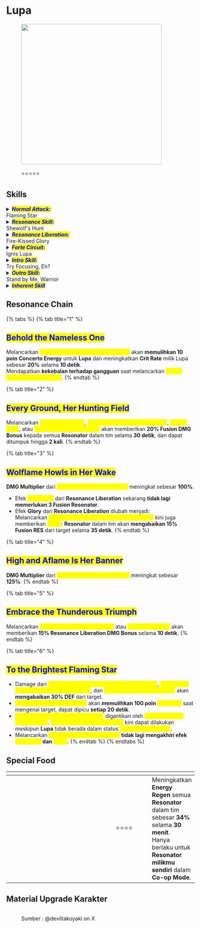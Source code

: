 # Lupa

<figure><img src="https://wuthering.wiki/img/rolecard_1207.png" alt="" width="375"><figcaption><p><span data-gb-custom-inline data-tag="emoji" data-code="2b50">⭐</span><span data-gb-custom-inline data-tag="emoji" data-code="2b50">⭐</span><span data-gb-custom-inline data-tag="emoji" data-code="2b50">⭐</span><span data-gb-custom-inline data-tag="emoji" data-code="2b50">⭐</span><span data-gb-custom-inline data-tag="emoji" data-code="2b50">⭐</span></p></figcaption></figure>

## Skills

<details>

<summary><em><mark style="color:blue;"><strong>Normal Attack:</strong></mark></em><br>Flaming Star</summary>

<mark style="color:blue;">**Basic Attack**</mark>\
Melancarkan hingga **4 serangan berturut-turut**, memberikan <img src="https://wuthering.wiki/img/element_2.png" alt="" data-size="line"> **Fusion DMG**.

* Setelah <mark style="color:yellow;">**Basic Attack Stage 3**</mark>, Tekan **Normal Attack** pada waktu yang tepat untuk melancarkan **Mid-air Attack Stage 1**.
* Setelah **Dodge Counter**, <mark style="color:yellow;">**Basic Attack Starfall**</mark>, <mark style="color:yellow;">**Resonance Skill Shewolf's Hunt**</mark>, atau <mark style="color:yellow;">**Resonance Skill Feral Fang**</mark>, Tekan **Normal Attack** tepat waktu untuk melancarkan **Basic Attack Stage 2**.

<mark style="color:blue;">**Heavy Attack**</mark>\
Mengonsumsi **STA** untuk menyerang target, memberikan <img src="https://wuthering.wiki/img/element_2.png" alt="" data-size="line"> **Fusion DMG.**

<mark style="color:blue;">**Heavy Attack - Wolf's Gnawing**</mark>\
Saat <mark style="color:yellow;">**Wolflame**</mark> mencapai **50 poin**, **Heavy Attack** akan digantikan oleh <mark style="color:yellow;">**Wolf's Gnawing**</mark>, yang mengonsumsi **STA** untuk menyerang target dan memberikan <img src="https://wuthering.wiki/img/element_2.png" alt="" data-size="line"> **Fusion DMG.**

* Serangan ini **tidak memulihkan&#x20;**<mark style="color:yellow;">**Wolflame**</mark>. Mengonsumsi **50 poin&#x20;**<mark style="color:yellow;">**Wolflame**</mark> untuk melakukan serangan ini akan memberikan **1 poin&#x20;**<mark style="color:yellow;">**Wolfaith**</mark>.

<mark style="color:blue;">**Heavy Attack - Wolf's Claw**</mark>\
Saat <mark style="color:yellow;">**Wolflame**</mark> mencapai **50 poin** dan <mark style="color:yellow;">**Wolfaith**</mark> mencapai **1 poin**, **Heavy Attack** akan digantikan oleh <mark style="color:yellow;">**Wolf's Claw**</mark>, yang mengonsumsi **STA** untuk menyerang target dan memberikan memberikan <img src="https://wuthering.wiki/img/element_2.png" alt="" data-size="line"> **Fusion DMG**.

* Jika <mark style="color:yellow;">**Wolflame**</mark> mencapai **50 poin** dan <mark style="color:yellow;">**Wolfaith**</mark> mencapai **1 poin** setelah melakukan <mark style="color:yellow;">**Mid-air Attack - Firestrike**</mark> atau <mark style="color:yellow;">**Heavy Attack - Wolf's Gnawing**</mark>, Tekan **Normal Attack** dengan tepat waktu untuk melakukan <mark style="color:yellow;">**Heavy Attack - Wolf's Claw**</mark>.
* Serangan ini **tidak memulihkan&#x20;**<mark style="color:yellow;">**Wolflame**</mark>. Mengonsumsi **50 poin&#x20;**<mark style="color:yellow;">**Wolflame**</mark> untuk melakukan serangan ini akan memberikan **1 poin&#x20;**<mark style="color:yellow;">**Wolfaith**</mark>.

<mark style="color:blue;">**Mid-air Attack**</mark>\
Mengonsumsi **STA** untuk melakukan hingga **3 serangan** di udara, memberikan <img src="https://wuthering.wiki/img/element_2.png" alt="" data-size="line"> **Fusion DMG**.\
Siklus **Mid-air Attack** tidak akan di-reset.\
\
<mark style="color:blue;">**Mid-air Attack - Firestrike**</mark>\
Saat <mark style="color:yellow;">**Wolflame**</mark> mencapai **50 poin**, <mark style="color:yellow;">**Mid-air Attack Stage 3**</mark> akan digantikan oleh <mark style="color:yellow;">**Mid-air Attack - Firestrike**</mark>, yang mengonsumsi **STA** untuk menyerang target dan memberikan <img src="https://wuthering.wiki/img/element_2.png" alt="" data-size="line"> **Fusion DMG** (dianggap sebagai **Heavy Attack DMG**).

* Serangan ini **tidak memulihkan&#x20;**<mark style="color:yellow;">**Wolflame**</mark>. Mengonsumsi **50 poin&#x20;**<mark style="color:yellow;">**Wolflame**</mark> untuk melakukan serangan ini akan memberikan **1 poin&#x20;**<mark style="color:yellow;">**Wolfaith**</mark>.

<mark style="color:blue;">**Plunging Attack**</mark>\
Tahan **Normal Attack** saat berada di udara untuk melakukan **Plunging Attack** dengan mengonsumsi **STA**, memberikan <img src="https://wuthering.wiki/img/element_2.png" alt="" data-size="line"> **Fusion DMG**. Setelah melakukan serangan ini, Tekan **Normal Attack** dengan tepat waktu untuk melakukan <mark style="color:yellow;">**Basic Attack Starfall**</mark>.

* Jika melakukan **Dodge** saat melancarkan <mark style="color:yellow;">**Mid-air Attack Stage 3**</mark> atau <mark style="color:yellow;">**Mid-air Attack - Firestrike**</mark>, Tekan **Normal Attack** tepat waktu untuk melakukan **Plunging Attack**, mengonsumsi **STA**.

<mark style="color:blue;">**Dodge Counter**</mark>\
Tekan **Normal Attack** setelah berhasil melakukan **Dodge** untuk menyerang target dan memberikan <img src="https://wuthering.wiki/img/element_2.png" alt="" data-size="line"> **Fusion DMG**.

</details>

<details>

<summary><em><mark style="color:blue;"><strong>Resonance Skill:</strong></mark></em><br>Shewolf's Hunt</summary>

**Lupa** melemparkan <mark style="color:yellow;">**Wildfire Banner**</mark> ke arah target, memberikan <img src="https://wuthering.wiki/img/element_2.png" alt="" data-size="line"> **Fusion DMG** dan memulihkan **15 poin&#x20;**<mark style="color:yellow;">**Wolflame**</mark>. Menandai target selama **8 detik**. Setelah menggunakan <mark style="color:yellow;">**Resonance Skill - Shewolf's Hunt**</mark>, **Lupa** dapat melancarkan <mark style="color:yellow;">**Feral Fang**</mark> dalam jangka waktu tertentu.\
Dapat dilakukan di udara dekat dengan tanah.

* Tahan **Resonance Skill** untuk melompat ke udara, lalu Tekan **Normal Attack** dengan tepat waktu untuk melancarkan **Mid-air Attack Stage 1**.

<mark style="color:blue;">**Resonance Skill - Feral Fang**</mark>\
**Lupa** mengunci target, memberikan <img src="https://wuthering.wiki/img/element_2.png" alt="" data-size="line"> **Fusion DMG** dan memulihkan **15 poin&#x20;**<mark style="color:yellow;">**Wolflame**</mark>. **DMG Multiplier** terhadap target yang ditandai meningkat sebesar **50%**. <mark style="color:yellow;">**Resonance Skill - Feral Fang**</mark> akan masuk cooldown jika tidak digunakan tepat waktu atau saat **Lupa** diganti.\
Dapat dilakukan di udara dekat dengan tanah.

</details>

<details>

<summary><em><mark style="color:blue;"><strong>Resonance Liberation:</strong></mark></em><br>Fire-Kissed Glory</summary>

Menyerang target dan memberikan <img src="https://wuthering.wiki/img/element_2.png" alt="" data-size="line"> **Fusion DMG**. Menggunakan serangan ini akan **mengonsumsi semua&#x20;**<mark style="color:yellow;">**Wolfaith**</mark> dan **memulihkan 100 poin&#x20;**<mark style="color:yellow;">**Wolflame**</mark>. Gunakan **Basic Attack** atau **Resonance Skill** tepat waktu untuk melancarkan <mark style="color:yellow;">**Resonance Skill - Foebreaker**</mark>.\
Dapat dilakukan di udara dekat dengan tanah.\
Menggunakan skill ini akan memperkuat semua **Resonator** dalam tim. Selama **35 detik**:

* Semua **Resonator** dalam tim mendapatkan efek <mark style="color:yellow;">**Pack Hunt**</mark>.
* Jika **Resonator aktif** terkena serangan atau terlempar ke udara, mereka akan langsung pulih dan dianggap telah berhasil menghindar saat berada di tanah. Efek ini dapat dipicu hingga **3 kali**.

<mark style="color:blue;">**Pack Hunt**</mark>\
**Resonator** yang memiliki efek <mark style="color:yellow;">**Pack Hunt**</mark> mendapatkan peningkatan **ATK sebesar 6%** dan memberikan <img src="https://wuthering.wiki/img/element_2.png" alt="" data-size="line"> **Fusion DMG Bonus sebesar 10%** saat menyerang target **Overlord Class** atau **Calamity Class** (**keduanya tidak dapat ditumpuk**). Jika terdapat **3 Resonator bertipe Fusion** dalam tim, **Fusion DMG Bonus** terhadap target **Overlord Class** atau **Calamity Class** akan bertambah lagi sebesar **10%**.\
Saat **Resonator aktif** melancarkan **Intro Skill**, <mark style="color:yellow;">**Pack Hunt**</mark> akan ditingkatkan, memberikan tambahan **6% ATK** ke semua **Resonator** dalam tim, hingga maksimum **18%**.\
Jika <mark style="color:yellow;">**Pack Hunt**</mark>**&#x20;milik Lupa** mencapai batas maksimum selama durasinya, dia akan memasuki status <mark style="color:yellow;">**Wild Hunt**</mark>, dan <mark style="color:yellow;">**Intro Skill - Nowhere to Run!**</mark> akan tersedia.\
<mark style="color:yellow;">**Wild Hunt**</mark> hanya dapat dipicu **satu kali** untuk setiap <mark style="color:yellow;">**Pack Hunt**</mark>.

<mark style="color:blue;">**Resonance Skill - Foebreaker**</mark>\
Mengonsumsi semua <mark style="color:yellow;">**Wolflame**</mark> untuk melancarkan <mark style="color:yellow;">**Foebreaker**</mark>, memberikan <img src="https://wuthering.wiki/img/element_2.png" alt="" data-size="line"> **Fusion DMG** dan memasuki status <mark style="color:yellow;">**Burning Matchpoint**</mark>.

<mark style="color:blue;">**Burning Matchpoint**</mark>\
**Normal Attack** memulihkan <mark style="color:yellow;">**Wolflame**</mark> sebanyak **500% lebih banyak** saat mengenai target.\
Tidak dapat menggunakan <mark style="color:yellow;">**Resonance Skill - Shewolf's Hunt**</mark> dan <mark style="color:yellow;">**Resonance Skill - Feral Fang**</mark> saat berada dalam status ini.

</details>

<details>

<summary><em><mark style="color:blue;"><strong>Forte Circuit:</strong></mark></em><br>Ignis Lupa</summary>

**ATK Lupa meningkat sebesar 12% selama 8 detik** saat melakukan salah satu dari aksi berikut:

* Melancarkan <mark style="color:yellow;">**Resonance Skill - Feral Fang**</mark>
* Melancarkan <mark style="color:yellow;">**Heavy Attack - Wolf's Gnawing**</mark>, <mark style="color:yellow;">**Wolf's Claw**</mark>, atau <mark style="color:yellow;">**Mid-air Attack**</mark>**&#x20;-&#x20;**<mark style="color:yellow;">**Firestrike**</mark>
* Melancarkan <mark style="color:yellow;">**Resonance Liberation - Fire-Kissed Glory**</mark>
* Melancarkan <mark style="color:yellow;">**Dance With the Wolf**</mark> <mark style="color:yellow;"></mark><mark style="color:yellow;">dan</mark> <mark style="color:yellow;"></mark><mark style="color:yellow;">**Dance With the Wolf: Climax**</mark>

<mark style="color:blue;">**Resonance Skill - Dance With the Wolf**</mark>\
Saat <mark style="color:yellow;">**Wolfaith**</mark> mencapai **2 poin**, **Resonance Skill** akan digantikan oleh <mark style="color:yellow;">**Dance With the Wolf**</mark>. Menggunakan <mark style="color:yellow;">**Dance With the Wolf**</mark> akan **mengonsumsi semua&#x20;**<mark style="color:yellow;">**Wolfaith**</mark>, memberikan <img src="https://wuthering.wiki/img/element_2.png" alt="" data-size="line"> **Fusion DMG** (dianggap sebagai **Resonance Liberation DMG**).\
Dapat dilakukan di udara dekat dengan tanah.

<mark style="color:blue;">**Resonance Skill - Dance With the Wolf: Climax**</mark>\
Saat <mark style="color:yellow;">**Wolfaith**</mark> mencapai **2 poin** dalam status <mark style="color:yellow;">**Burning Matchpoint**</mark>, **Resonance Skill** akan digantikan oleh <mark style="color:yellow;">**Dance With the Wolf: Climax**</mark>. Menggunakan <mark style="color:yellow;">**Dance With the Wolf: Climax**</mark> akan **mengonsumsi semua&#x20;**<mark style="color:yellow;">**Wolfaith**</mark>, memberikan <img src="https://wuthering.wiki/img/element_2.png" alt="" data-size="line"> **Fusion DMG** (dianggap sebagai **Resonance Liberation DMG**).\
Status <mark style="color:yellow;">**Burning Matchpoint**</mark> akan hilang setelah skill ini berakhir.\
Dapat dilakukan di udara dekat dengan tanah.

<mark style="color:blue;">**Resonance Skill - Set the Arena Ablaze**</mark>\
Dalam **8 detik** setelah melancarkan <mark style="color:yellow;">**Dance With the Wolf**</mark> atau <mark style="color:yellow;">**Dance With the Wolf: Climax**</mark>, **Lupa** akan tetap berada di medan pertempuran setelah diganti, dan akan **membantu Resonator aktif** saat mereka menggunakan **Resonance Liberation**, dengan memberikan <img src="https://wuthering.wiki/img/element_2.png" alt="" data-size="line"> **Fusion DMG** (dianggap sebagai **Resonance Skill DMG**).\
Efek ini hanya dapat dipicu **satu kali** selama durasinya.

<mark style="color:blue;">**Wolflame**</mark>\
**Lupa** dapat menyimpan hingga **100 poin&#x20;**<mark style="color:yellow;">**Wolflame**</mark>.

* <mark style="color:yellow;">**Wolflame**</mark> dipulihkan saat **Normal Attack** mengenai target.
* <mark style="color:yellow;">**Wolflame**</mark> dipulihkan saat melancarkan **Resonance Skill**.
* <mark style="color:yellow;">**Wolflame**</mark> dipulihkan saat melancarkan **Resonance Liberation**.

<mark style="color:blue;">**Wolfaith**</mark>\
**Lupa** dapat menyimpan hingga **2 poin&#x20;**<mark style="color:yellow;">**Wolfaith**</mark>.\
<mark style="color:yellow;">**Wolfaith**</mark> bertahan selama **10 detik**, dan durasinya akan di-reset saat <mark style="color:yellow;">**Wolfaith**</mark> dipulihkan.\
Saat durasinya berakhir, setiap **1 poin&#x20;**<mark style="color:yellow;">**Wolfaith**</mark> yang tersisa akan dikonversi menjadi **50 poin&#x20;**<mark style="color:yellow;">**Wolflame**</mark>.

* **1 poin&#x20;**<mark style="color:yellow;">**Wolfaith**</mark> dipulihkan saat melancarkan <mark style="color:yellow;">**Heavy Attack - Wolf's Gnawing**</mark>, <mark style="color:yellow;">**Wolf's Claw**</mark>, atau <mark style="color:yellow;">**Mid-air Attack - Firestrike**</mark>.

</details>

<details>

<summary><em><mark style="color:blue;"><strong>Intro Skill:</strong></mark></em><br>Try Focusing, Eh?</summary>

Menyerang target dan memberikan <img src="https://wuthering.wiki/img/element_2.png" alt="" data-size="line"> **Fusion DMG**.\
Tekan **Normal Attack** setelah melancarkan <mark style="color:yellow;">**Intro Skill - Try Focusing, Eh?**</mark> untuk melancarkan **Mid-air Attack Stage 3**.

<mark style="color:blue;">**Nowhere to Run!**</mark>\
Saat **Lupa** memasuki status <mark style="color:yellow;">**Wild Hunt**</mark>, **Intro Skill** berikutnya akan digantikan oleh <mark style="color:yellow;">**Nowhere to Run!**</mark>.\
Melancarkan <mark style="color:yellow;">**Nowhere to Run!**</mark> akan **menghapus efek&#x20;**<mark style="color:yellow;">**Pack Hunt**</mark>**&#x20;dan&#x20;**<mark style="color:yellow;">**Glory**</mark> dari semua **Resonator** dalam tim, serta memberikan <img src="https://wuthering.wiki/img/element_2.png" alt="" data-size="line"> **Fusion DMG** (dianggap sebagai **Resonance Liberation DMG**).

</details>

<details>

<summary><em><mark style="color:blue;"><strong>Outro Skill:</strong></mark></em><br>Stand by Me, Warrior</summary>

**Resonator** yang masuk akan mendapatkan **peningkatan** memberikan <img src="https://wuthering.wiki/img/element_2.png" alt="" data-size="line"> **Fusion DMG** **sebesar 20%** dan **peningkatan Basic Attack DMG sebesar 25%** selama **14 detik** atau hingga **Resonator tersebut diganti**.

</details>

<details>

<summary><em><mark style="color:blue;"><strong>Inherent Skill</strong></mark></em></summary>

<mark style="color:blue;">Remember My Name</mark>\
Setelah berlari selama **2,5 detik**, **Lupa** memasuki status <mark style="color:yellow;">**Sprint**</mark>. **Basic Attack** berikutnya akan digantikan oleh <mark style="color:yellow;">**Basic Attack - Starfall**</mark>.\
Mendapatkan **peningkatan ketahanan terhadap gangguan** saat melancarkan <mark style="color:yellow;">**Heavy Attack - Wolf's Gnawing**</mark>, <mark style="color:yellow;">**Wolf's Claw**</mark>, dan <mark style="color:yellow;">**Mid-air Attack - Firestrike**</mark>.

<mark style="color:blue;">Applause of Victory</mark>\
Mengalahkan target yang ditandai akan **me-reset cooldown** dari <mark style="color:yellow;">**Resonance Skill - Shewolf's Hunt**</mark>.

<mark style="color:blue;">**Resonance Liberation - Glory**</mark>\
Melancarkan <mark style="color:yellow;">**Resonance Liberation - Fire-Kissed Glory**</mark> akan memberikan efek <mark style="color:yellow;">**Glory**</mark>. Selama **35 detik**:\
Serangan semua **Resonator** dalam tim akan **mengabaikan 3% Fusion RES** dari target. Untuk setiap **Fusion Resonator** dalam tim selain **Lupa**, efek ini meningkat sebesar **3%**, hingga maksimum **9%**.\
Jika terdapat **3 Fusion Resonator** dalam tim, serangan Resonator juga akan **mengabaikan tambahan 6% Fusion RES**.

</details>

## Resonance Chain

{% tabs %}
{% tab title="1" %}
## <mark style="color:blue;">Behold the Nameless One</mark>

Melancarkan <mark style="color:yellow;">**Resonance Skill - Fire-Kissed Glory**</mark> akan **memulihkan 10 poin Concerto Energy** untuk **Lupa** dan meningkatkan **Crit Rate** milik Lupa sebesar **20%** selama **10 detik**.\
Mendapatkan **kekebalan terhadap gangguan** saat melancarkan <mark style="color:yellow;">**Dance With the Wolf: Climax**</mark>.
{% endtab %}

{% tab title="2" %}
## <mark style="color:blue;">Every Ground, Her Hunting Field</mark>

Melancarkan <mark style="color:yellow;">**Fire-Kissed Glory**</mark>, <mark style="color:yellow;">**Heavy Attack - Wolf's Gnawing**</mark>, <mark style="color:yellow;">**Wolf's Claw**</mark>, atau <mark style="color:yellow;">**Mid-air Attack - Firestrike**</mark> akan memberikan **20% Fusion DMG Bonus** kepada semua **Resonator** dalam tim selama **30 detik**, dan dapat ditumpuk hingga **2 kali**.
{% endtab %}

{% tab title="3" %}
## <mark style="color:blue;">Wolflame Howls in Her Wake</mark>

**DMG Multiplier** dari <mark style="color:yellow;">**Intro Skill - Nowhere to Run!**</mark> meningkat sebesar **100%**.

* Efek <mark style="color:yellow;">**Pack Hunt**</mark> dari **Resonance Liberation** sekarang **tidak lagi memerlukan 3 Fusion Resonator**.
* Efek **Glory** dari **Resonance Liberation** diubah menjadi:\
  Melancarkan <mark style="color:yellow;">**Resonance Liberation - Fire-Kissed Glory**</mark> kini juga memberikan <mark style="color:yellow;">**Glory**</mark>: **Resonator** dalam tim akan **mengabaikan 15% Fusion RES** dari target selama **35 detik**.
{% endtab %}

{% tab title="4" %}
## <mark style="color:blue;">High and Aflame Is Her Banner</mark>

**DMG Multiplier** dari <mark style="color:yellow;">**Dance With the Wolf: Climax**</mark> meningkat sebesar **125%**.
{% endtab %}

{% tab title="5" %}
## <mark style="color:blue;">Embrace the Thunderous Triumph</mark>

Melancarkan <mark style="color:yellow;">**Intro Skill - Try Focusing, Eh?**</mark> atau <mark style="color:yellow;">**Nowhere to Run!**</mark> akan memberikan **15% Resonance Liberation DMG Bonus** selama **10 detik**.
{% endtab %}

{% tab title="6" %}
## <mark style="color:blue;">To the Brightest Flaming Star</mark>

* Damage dari <mark style="color:yellow;">**Forte Circuit - Dance With the Wolf: Climax**</mark>, <mark style="color:yellow;">**Resonance Liberation - Fire-Kissed Glory**</mark>, dan <mark style="color:yellow;">**Intro Skill - Nowhere to Run!**</mark> akan **mengabaikan 30% DEF** dari target.
* <mark style="color:yellow;">**Resonance Skill - Feral Fang**</mark> akan **memulihkan 100 poin&#x20;**<mark style="color:yellow;">**Wolflame**</mark> saat mengenai target, dapat dipicu **setiap 20 detik**.
* <mark style="color:yellow;">**Forte Circuit - Dance With the Wolf**</mark> digantikan oleh <mark style="color:yellow;">**Dance With the Wolf: Climax**</mark>. <mark style="color:yellow;">**Dance With the Wolf: Climax**</mark> kini dapat dilakukan meskipun **Lupa** tidak berada dalam status <mark style="color:yellow;">**Burning Matchpoint**</mark>.
* Melancarkan <mark style="color:yellow;">**Intro Skill - Nowhere to Run!**</mark> **tidak lagi mengakhiri efek&#x20;**<mark style="color:yellow;">**Pack Hunt**</mark>**&#x20;dan&#x20;**<mark style="color:yellow;">**Glory**</mark>.
{% endtab %}
{% endtabs %}

## Special Food

<table data-header-hidden><thead><tr><th width="267"></th><th width="127" align="center"></th><th></th></tr></thead><tbody><tr><td><img src="https://api.hakush.in/ww/UI/UIResources/Common/Image/IconCook/T_IconCook_078_UI.webp" alt=""></td><td align="center"><span data-gb-custom-inline data-tag="emoji" data-code="2b50">⭐</span><span data-gb-custom-inline data-tag="emoji" data-code="2b50">⭐</span><span data-gb-custom-inline data-tag="emoji" data-code="2b50">⭐</span><span data-gb-custom-inline data-tag="emoji" data-code="2b50">⭐</span></td><td>Meningkatkan <strong>Energy Regen</strong> semua <strong>Resonator</strong> dalam tim sebesar <strong>34%</strong> selama <strong>30 menit</strong>.<br>Hanya berlaku untuk <strong>Resonator milikmu sendiri</strong> dalam <strong>Co-op Mode</strong>.</td></tr></tbody></table>

## Material Upgrade Karakter

<figure><img src="https://i.postimg.cc/pTM23Rxs/Lupa-mats.jpg" alt=""><figcaption><p>Sumber :  @deviltakoyaki on X</p></figcaption></figure>



